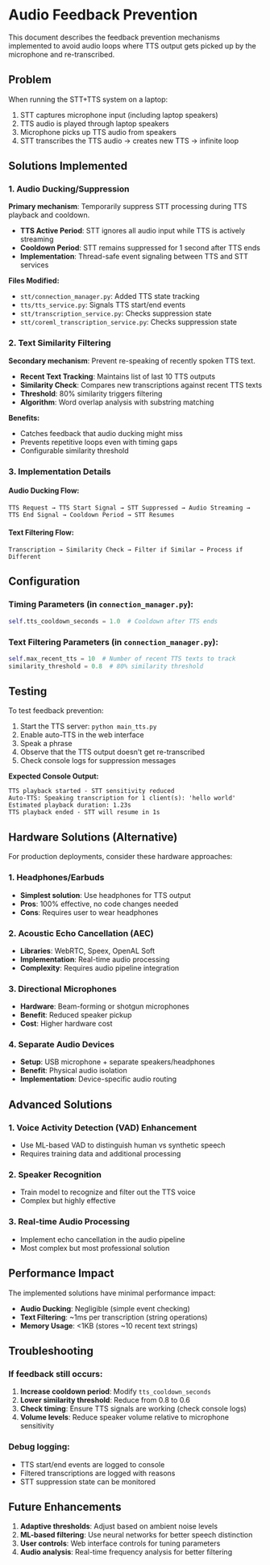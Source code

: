 # Audio Feedback Prevention

This document describes the feedback prevention mechanisms implemented to avoid audio loops where TTS output gets picked up by the microphone and re-transcribed.

## Problem

When running the STT+TTS system on a laptop:
1. STT captures microphone input (including laptop speakers)
2. TTS audio is played through laptop speakers 
3. Microphone picks up TTS audio from speakers
4. STT transcribes the TTS audio → creates new TTS → infinite loop

## Solutions Implemented

### 1. Audio Ducking/Suppression

**Primary mechanism**: Temporarily suppress STT processing during TTS playback and cooldown.

- **TTS Active Period**: STT ignores all audio input while TTS is actively streaming
- **Cooldown Period**: STT remains suppressed for 1 second after TTS ends
- **Implementation**: Thread-safe event signaling between TTS and STT services

**Files Modified:**
- `stt/connection_manager.py`: Added TTS state tracking
- `tts/tts_service.py`: Signals TTS start/end events
- `stt/transcription_service.py`: Checks suppression state
- `stt/coreml_transcription_service.py`: Checks suppression state

### 2. Text Similarity Filtering

**Secondary mechanism**: Prevent re-speaking of recently spoken TTS text.

- **Recent Text Tracking**: Maintains list of last 10 TTS outputs
- **Similarity Check**: Compares new transcriptions against recent TTS texts
- **Threshold**: 80% similarity triggers filtering
- **Algorithm**: Word overlap analysis with substring matching

**Benefits:**
- Catches feedback that audio ducking might miss
- Prevents repetitive loops even with timing gaps
- Configurable similarity threshold

### 3. Implementation Details

#### Audio Ducking Flow:
```
TTS Request → TTS Start Signal → STT Suppressed → Audio Streaming → 
TTS End Signal → Cooldown Period → STT Resumes
```

#### Text Filtering Flow:
```
Transcription → Similarity Check → Filter if Similar → Process if Different
```

## Configuration

### Timing Parameters (in `connection_manager.py`):
```python
self.tts_cooldown_seconds = 1.0  # Cooldown after TTS ends
```

### Text Filtering Parameters (in `connection_manager.py`):
```python
self.max_recent_tts = 10  # Number of recent TTS texts to track
similarity_threshold = 0.8  # 80% similarity threshold
```

## Testing

To test feedback prevention:

1. Start the TTS server: `python main_tts.py`
2. Enable auto-TTS in the web interface
3. Speak a phrase
4. Observe that the TTS output doesn't get re-transcribed
5. Check console logs for suppression messages

**Expected Console Output:**
```
TTS playback started - STT sensitivity reduced
Auto-TTS: Speaking transcription for 1 client(s): 'hello world'
Estimated playback duration: 1.23s
TTS playback ended - STT will resume in 1s
```

## Hardware Solutions (Alternative)

For production deployments, consider these hardware approaches:

### 1. Headphones/Earbuds
- **Simplest solution**: Use headphones for TTS output
- **Pros**: 100% effective, no code changes needed
- **Cons**: Requires user to wear headphones

### 2. Acoustic Echo Cancellation (AEC)
- **Libraries**: WebRTC, Speex, OpenAL Soft
- **Implementation**: Real-time audio processing
- **Complexity**: Requires audio pipeline integration

### 3. Directional Microphones
- **Hardware**: Beam-forming or shotgun microphones
- **Benefit**: Reduced speaker pickup
- **Cost**: Higher hardware cost

### 4. Separate Audio Devices
- **Setup**: USB microphone + separate speakers/headphones
- **Benefit**: Physical audio isolation
- **Implementation**: Device-specific audio routing

## Advanced Solutions

### 1. Voice Activity Detection (VAD) Enhancement
- Use ML-based VAD to distinguish human vs synthetic speech
- Requires training data and additional processing

### 2. Speaker Recognition
- Train model to recognize and filter out the TTS voice
- Complex but highly effective

### 3. Real-time Audio Processing
- Implement echo cancellation in the audio pipeline
- Most complex but most professional solution

## Performance Impact

The implemented solutions have minimal performance impact:

- **Audio Ducking**: Negligible (simple event checking)
- **Text Filtering**: ~1ms per transcription (string operations)
- **Memory Usage**: <1KB (stores ~10 recent text strings)

## Troubleshooting

### If feedback still occurs:

1. **Increase cooldown period**: Modify `tts_cooldown_seconds`
2. **Lower similarity threshold**: Reduce from 0.8 to 0.6
3. **Check timing**: Ensure TTS signals are working (check console logs)
4. **Volume levels**: Reduce speaker volume relative to microphone sensitivity

### Debug logging:
- TTS start/end events are logged to console
- Filtered transcriptions are logged with reasons
- STT suppression state can be monitored

## Future Enhancements

1. **Adaptive thresholds**: Adjust based on ambient noise levels
2. **ML-based filtering**: Use neural networks for better speech distinction
3. **User controls**: Web interface controls for tuning parameters
4. **Audio analysis**: Real-time frequency analysis for better filtering
